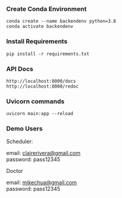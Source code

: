 ### Create Conda Environment
```
conda create --name backendenv python=3.8
conda activate backendenv
```

### Install Requirements
```
pip install -r requirements.txt
```

###  API Docs

```
http://localhost:8000/docs
http://localhost:8000/redoc
```

### Uvicorn commands
```
uvicorn main:app --reload
```

### Demo Users

Scheduler:

email: clairerivera@gmail.com  
password: pass12345

Doctor

email: mikechua@gmail.com  
password: pass12345

